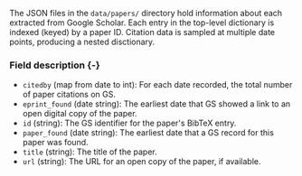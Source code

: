 The JSON files in the `data/papers/` directory hold information about each extracted from Google Scholar. Each entry in the top-level dictionary is indexed (keyed) by a paper ID. Citation data is sampled at multiple date points, producing a nested disctionary.

### Field description {-}

* `citedby` (map from date to int): For each date recorded, the total number of paper citations on GS.
* `eprint_found` (date string): The earliest date that GS showed a link to an open digital copy of the paper.
* `id` (string): The GS identifier for the paper's BibTeX entry.
* `paper_found` (date string): The earliest date that a GS record for this paper was found.
* `title` (string): The title of the paper.
* `url` (string): The URL for an open copy of the paper, if available.
